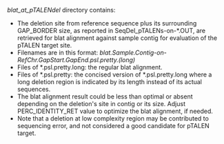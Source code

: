 *blat_at_pTALENdel* directory contains:
* The deletion site from reference sequence plus its surrounding GAP_BORDER size, as reported in SeqDel_pTALENs-on-*.OUT, are retrieved for blat alignment against sample contig for evaluation of the pTALEN target site. 
* Filenames are in this format: *blat.Sample.Contig-on-RefChr.GapStart.GapEnd.psl.pretty.(long)*
* Files of *.psl.pretty.long: the regular blat alignment.
* Files of *.psl.pretty: the concised version of *.psl.pretty.long where a long deletion region is indicated by its length instead of its actual sequences.
* The blat alignment result could be less than optimal or absent depending on the deletion's site in contig or its size. Adjust PERC_IDENTITY_RET value to optimize the blat alignment, if needed.
* Note that a deletion at low complexity region may be contributed to sequencing error, and not considered a good candidate for pTALEN target.

